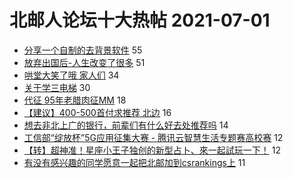 # 北邮人论坛十大热帖 2021-07-01

- [分享一个自制的去背景软件](https://bbs.byr.cn/article/StudyShare/201073) 55
- [放弃出国后-人生改变了很多](https://bbs.byr.cn/article/Feeling/3173793) 51
- [哄堂大笑了哦 家人们](https://bbs.byr.cn/article/Picture/3293430) 34
- [关于学三电梯](https://bbs.byr.cn/article/Talking/6285027) 30
- [代征 95年老腊肉征MM](https://bbs.byr.cn/article/Friends/1998111) 18
- [【建议】400-500首付求推荐  北边](https://bbs.byr.cn/article/Home/130305) 16
- [想去非北上广的银行，前辈们有什么好去处推荐吗](https://bbs.byr.cn/article/Job/2137154) 14
- [工信部“绽放杯”5G应用征集大赛 - 腾讯云智慧生活专题赛高校赛](https://bbs.byr.cn/article/Communications/29174) 12
- [【转】超神准！星座小王子独创的新型占卜、來一起試玩一下！](https://bbs.byr.cn/article/Constellations/326533) 12
- [有没有感兴趣的同学愿意一起把北邮加到csrankings上](https://bbs.byr.cn/article/Paper/45089) 11


